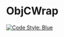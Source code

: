 # ObjCWrap

[![Code Style: Blue](https://img.shields.io/badge/code%20style-blue-4495d1.svg)](https://github.com/invenia/BlueStyle)
